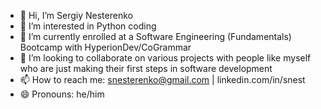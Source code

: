 - 👋 Hi, I’m Sergiy Nesterenko
- 👀 I’m interested in Python coding
- 🌱 I’m currently enrolled at a Software Engineering (Fundamentals) Bootcamp with HyperionDev/CoGrammar
- 💞️ I’m looking to collaborate on various projects with people like myself who are just making their first steps in software development
- 📫 How to reach me: snesterenko@gmail.com | linkedin.com/in/snest
- 😄 Pronouns: he/him

<!---
SergiyNesterenko/SergiyNesterenko is a ✨ special ✨ repository because its `README.md` (this file) appears on your GitHub profile.
You can click the Preview link to take a look at your changes.
--->
